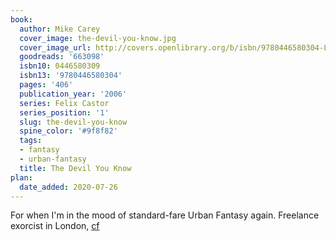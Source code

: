 ```yaml
---
book:
  author: Mike Carey
  cover_image: the-devil-you-know.jpg
  cover_image_url: http://covers.openlibrary.org/b/isbn/9780446580304-L.jpg
  goodreads: '663098'
  isbn10: 0446580309
  isbn13: '9780446580304'
  pages: '406'
  publication_year: '2006'
  series: Felix Castor
  series_position: '1'
  slug: the-devil-you-know
  spine_color: '#9f8f82'
  tags:
  - fantasy
  - urban-fantasy
  title: The Devil You Know
plan:
  date_added: 2020-07-26
---
```


For when I'm in the mood of standard-fare Urban Fantasy again. Freelance exorcist in London, [cf](https://www.eblong.com/zarf/bookscan/review/carey_mike_the_devil_you_know.html)
